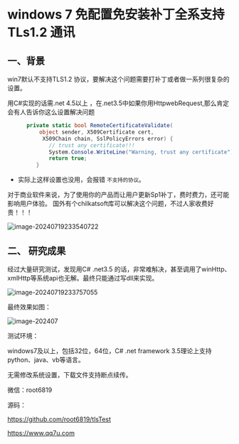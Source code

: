 # windows 7 免配置免安装补丁全系支持TLs1.2 通讯

## 一、背景

win7默认不支持TLS1.2 协议，要解决这个问题需要打补丁或者做一系列很复杂的设置。

用C#实现的话需.net 4.5以上 ，在.net3.5中如果你用HttpwebRequest,那么肯定会有人告诉你这么设置解决问题

```c#
      private static bool RemoteCertificateValidate(
          object sender, X509Certificate cert,
           X509Chain chain, SslPolicyErrors error) {
             // trust any certificate!!!
             System.Console.WriteLine("Warning, trust any certificate");
             return true;
         }
```

* 实际上这样设置也没用，会报错 `不支持的协议`。

对于商业软件来说，为了使用你的产品而让用户更新Sp1补丁，费时费力，还可能影响用户体验。 国外有个chilkatsoft库可以解决这个问题，不过人家收费好贵！！！

![image-20240719233540722](https://www.qq7u.com/usr/uploads/softs/tlsTest/1.png)

## 二、 研究成果

经过大量研究测试，发现用C# .net3.5 的话，非常难斛决，甚至调用了winHttp、xmlHttp等系统api也无解。最终只能通过写dll来实现。

![image-20240719233757055](https://www.qq7u.com/usr/uploads/softs/tlsTest/2.png)

最终效果如图：

![image-202407](https://www.qq7u.com/usr/uploads/softs/tlsTest/3.png)

测试环境：

windows7及以上，包括32位，64位，C# .net framework 3.5理论上支持python、java、vb等语言。

无需修改系统设置，下载文件支持断点续传。

微信：root6819 

源码： 

https://github.com/root6819/tlsTest

https://www.qq7u.com    

